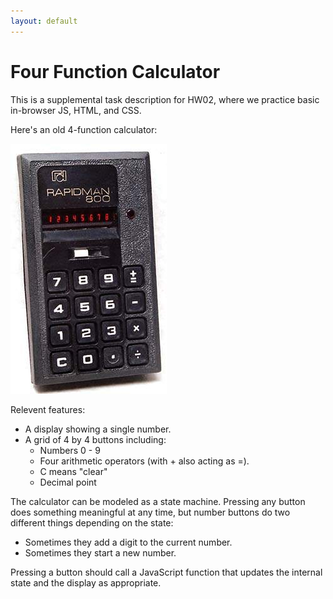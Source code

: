 ```yaml
---
layout: default
---
```


# Four Function Calculator

This is a supplemental task description for HW02, where we practice basic
in-browser JS, HTML, and CSS.

Here's an old 4-function calculator:

![4 function calculator](./rapidman1.jpg)

Relevent features:

 * A display showing a single number.
 * A grid of 4 by 4 buttons including:
   - Numbers 0 - 9
   - Four arithmetic operators (with + also acting as =).
   - C means "clear"
   - Decimal point

The calculator can be modeled as a state machine. Pressing any button does
something meaningful at any time, but number buttons do two different things
depending on the state:

 * Sometimes they add a digit to the current number.
 * Sometimes they start a new number.

Pressing a button should call a JavaScript function that updates the internal
state and the display as appropriate.

